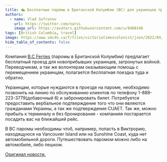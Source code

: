 ```yaml
---
title: 🛳 Бесплатные паромы в Британской Колумбии (BC) для украинцев прибывающих по CUAET.
authors:
  - name: Vlad Sofronov
    url: https://twitter.com/narvi
    image_url: https://avatars.githubusercontent.com/u/9408146
tags: [British Columbia, travel]
image: https://www.vmcdn.ca/f/files/victoriatimescolonist/json/2022/04/web1_image2.jpg;w=960
hide_table_of_contents: false
---
```


Компания [B.C Ferries](https://www.bcferries.com/) (паромы в Британской Колумбии) предлагает бесплатный проезд для новоприбывших украинцев, затронутых войной. Переводчикам, а так же волонтерам оказывающим помощь с перемещением украинцам, полагается бесплатная поездка туда и обратно.  

Украинцам, которые нуждаются в проезде на пароме, необходимо позвонить на линию по обслуживанию клиентов по телефону 1-888-223-3779(добавочный 6) и забронировать билет. Потребуется предоставить вербальное подтверждение того что они являются гражданами Украины, а так же подтверждение CUAET. Так же, можно прибыть к терминалу и без бронирования - компанияя постарается посадить вас на ближайший рейс.  

В BC паромы необходимы чтоб, например, попасть в Виктрорию, находящуюся на Vancouver Island или на Sunshine Coast, куда нет автомобильной дороги. Путешествовать паромом можно либо на автомобиле, либо пешком.

[Оригинал новости.](https://www.bcferries.com/in-the-community/projects/free-travel-for-displaced-ukrainians)